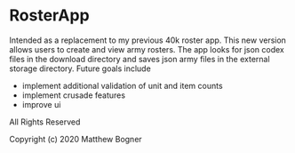 # RosterApp

Intended as a replacement to my previous 40k roster app.  This new version allows users to create and view army rosters. The app looks for json codex files in the download directory and saves json army files in the external storage directory. Future goals include
 - implement additional validation of unit and item counts
 - implement crusade features
 - improve ui     

All Rights Reserved

Copyright (c) 2020 Matthew Bogner
